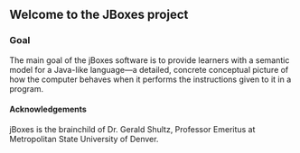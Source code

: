 ## Welcome to the JBoxes project

### Goal

The main goal of the jBoxes software is to provide learners with a semantic model for a Java-like language—a detailed, concrete conceptual picture of how the computer behaves when it performs the instructions given to it in a program.

#### Acknowledgements

jBoxes is the brainchild of Dr. Gerald Shultz, Professor Emeritus at Metropolitan State University of Denver.
